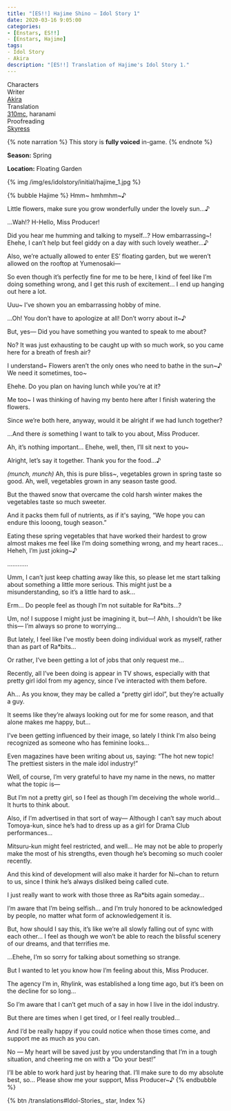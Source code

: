 ```yaml
---
title: "[ES!!] Hajime Shino – Idol Story 1"
date: 2020-03-16 9:05:00
categories:
- [Enstars, ES!!]
- [Enstars, Hajime]
tags:
- Idol Story
- Akira
description: "[ES!!] Translation of Hajime's Idol Story 1."
---
```

<div class="three-wrapper" style="--storyColor:#5ac189;--storyColor-rgb:90,193,137;--storyColor-h:147.4;--storyColor-s:45.4%;--storyColor-l:55.5%;">
    <div class="info-area">
        <div class="info">
            <div class="info-item characters">
                <div class="label">
                    Characters
                </div>
                <div class="value">
								<a href="/categories/Enstars/Hajime" character="Hajime"></a>
                </div>
            </div>
            <div class="info-item one">
                <div class="label">
                    Writer
                </div>
                <div class="value">
                    <a href="/tags/Akira/">Akira</a>
                </div>
            </div>
            <div class="info-item two">
                <div class="label">
                    Translation
                </div>
                <div class="value">
                    <a href="/about">310mc</a>, haranami
                </div>
            </div>
            <div class="info-item three">
                <div class="label">
                   Proofreading
                </div>
                <div class="value">
                    <a href="https://twitter.com/skyress_tl">Skyress</a>
                </div>
            </div>
        </div>
    </div>
</div>

<!-- more -->

{% note narration %}
This story is **fully voiced** in-game.
{% endnote %}

<div class="msr-season spring">
    <p><span><b>Season:</b> Spring</span></p>
</div>

<div class="msr-location">
    <p><span><b>Location:</b> Floating Garden</span></p>
</div>

{% img /img/es/idolstory/initial/hajime_1.jpg %}

{% bubble Hajime %}
Hmm\~ hmhmhm\~♪

Little flowers, make sure you grow wonderfully under the lovely sun…♪

…Wah!? H-Hello, Miss Producer!

Did you hear me humming and talking to myself…? How embarrassing~! Ehehe, I can’t help but feel giddy on a day with such lovely weather…♪

Also, we’re actually allowed to enter ES’ floating garden, but we weren’t allowed on the rooftop at Yumenosaki—

So even though it’s perfectly fine for me to be here, I kind of feel like I’m doing something wrong, and I get this rush of excitement… I end up hanging out here a lot.

Uuu~ I’ve shown you an embarrassing hobby of mine.

…Oh! You don’t have to apologize at all! Don’t worry about it~♪

But, yes— Did you have something you wanted to speak to me about?

No? It was just exhausting to be caught up with so much work, so you came here for a breath of fresh air?

I understand\~ Flowers aren’t the only ones who need to bathe in the sun\~♪ We need it sometimes, too\~

Ehehe. Do you plan on having lunch while you’re at it?

Me too~ I was thinking of having my bento here after I finish watering the flowers.

Since we’re both here, anyway, would it be alright if we had lunch together?

…And there *is* something I want to talk to you about, Miss Producer.

Ah, it’s nothing important… Ehehe, well, then, I’ll sit next to you~

Alright, let’s say it together. Thank you for the food…♪

*<th>(munch, munch)</th>* Ah, this is pure bliss~, vegetables grown in spring taste so good. Ah, well, vegetables grown in any season taste good.

But the thawed snow that overcame the cold harsh winter makes the vegetables taste so much sweeter.

And it packs them full of nutrients, as if it's saying, “We hope you can endure this looong, tough season.”

Eating these spring vegetables that have worked their hardest to grow almost makes me feel like I’m doing something wrong, and my heart races… Heheh, I’m just joking~♪

…………

Umm, I can’t just keep chatting away like this, so please let me start talking about something a little more serious. This might just be a misunderstanding, so it’s a little hard to ask…

Erm… Do people feel as though I’m not suitable for Ra*bits…?

Um, no! I suppose I might just be imagining it, but—! Ahh, I shouldn’t be like this— I’m always so prone to worrying…

But lately, I feel like I’ve mostly been doing individual work as myself, rather than as part of Ra*bits…

Or rather, I’ve been getting a lot of jobs that only request me…

Recently, all I’ve been doing is appear in TV shows, especially with that pretty girl idol from my agency, since I’ve interacted with them before.

Ah… As you know, they may be called a “pretty girl idol”, but they’re actually a guy.

It seems like they’re always looking out for me for some reason, and that alone makes me happy, but…

I’ve been getting influenced by their image, so lately I think I’m also being recognized as someone who has feminine looks…

Even magazines have been writing about us, saying: “The hot new topic! The prettiest sisters in the male idol industry!”

Well, of course, I’m very grateful to have my name in the news, no matter what the topic is—

But I’m not a pretty girl, so I feel as though I’m deceiving the whole world… It hurts to think about.

Also, if I’m advertised in that sort of way— Although I can’t say much about Tomoya-kun, since he’s had to dress up as a girl for Drama Club performances…

Mitsuru-kun might feel restricted, and well… He may not be able to properly make the most of his strengths, even though he’s becoming so much cooler recently.

And this kind of development will also make it harder for Ni~chan to return to us, since I think he’s always disliked being called cute.

I just really want to work with those three as Ra*bits again someday…

I’m aware that I’m being selfish… and I’m truly honored to be acknowledged by people, no matter what form of acknowledgement it is.

But, how should I say this, it’s like we’re all slowly falling out of sync with each other… I feel as though we won’t be able to reach the blissful scenery of our dreams, and that terrifies me.

…Ehehe, I’m so sorry for talking about something so strange.

But I wanted to let you know how I’m feeling about this, Miss Producer.

The agency I’m in, Rhylink, was established a long time ago, but it’s been on the decline for so long…

So I’m aware that I can’t get much of a say in how I live in the idol industry.

But there are times when I get tired, or I feel really troubled…

And I’d be really happy if you could notice when those times come, and support me as much as you can.

No — My heart will be saved just by you understanding that I’m in a tough situation, and cheering me on with a “Do your best!”

I’ll be able to work hard just by hearing that. I’ll make sure to do my absolute best, so… Please show me your support, Miss Producer~♪
{% endbubble %}

<div toc>{% btn /translations#Idol-Stories,, star, Index %}</div>
